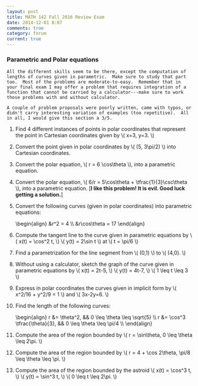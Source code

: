 ```yaml
---
layout: post
title: MATH 142 Fall 2016 Review Exam
date: 2014-12-01 8:07
comments: true
category: forum
current: true
---
```


<div class="well">
	<h3>Parametric and Polar equations</h3>

	All the different skills seem to be there, except the computation of lengths of curves given in parametric.  Make sure to study that part too.  Most of the problems are moderate-to-easy.  Remember that in your final exam I may offer a problem that requires integration of a function that cannot be carried by a calculator---make sure to work those problems with and without calculator.

	A couple of problem proposals were poorly written, came with typos, or didn't carry interesting variation of examples (too repetitive).  All in all, I would give this section a 3/5.
</div>

1. Find 4 different instances of points in polar coordinates that represent the point in Cartesian coordinates given by <span>\\( x=3, y=3. \\)</span>

2. Convert the point given in polar coordinates by <span>\\( (5, 3\pi/2) \\)</span> into Cartesian coordinates.

3. Convert the polar equation, <span>\\( r = 6 \cos\theta \\)</span>, into a parametric equation.

4. Convert the polar equation, <span>\\( 6/r = 5\cos\theta + \tfrac{1}{3}\csc\theta \\)</span>, into a parametric equation. 
[<strong>I like this problem!  It is evil.  Good luck getting a solution.</strong>]

5. Convert the following curves (given in polar coordinates) into parametric equations:
	<div>
		\begin{align}
		&r^2 = 4 \\
		&r\cos\theta = 17
		\end{align}
	</div>

5. Compute the tangent line to the curve given in parametric equations by <span>\\( x(t) = \cos^2 t, \\)</span> <span>\\( y(t) = 2\sin t \\)</span> at <span>\\( t = \pi/6 \\)</span>

4. Find a parametrization for the line segment from <span>\\( (0,1) \\)</span> to <span>\\( (4,0). \\)</span>

5. Without using a calculator, sketch the graph of the curve given in parametric equations by <span>\\( x(t) = 2t-5, \\)</span> <span>\\( y(t) = 4t-7, \\)</span>  <span>\\( 1 \leq t \leq 3 \\)</span>

6. Express in polar coordinates the curves given in implicit form by <span>\\( x^2/16 + y^2/9 = 1 \\)<span> and <span>\\( 3x-2y=6. \\)<span>

7. Find the length of the following curves:
	<div>
		\begin{align}
		r &= \theta^2, && 0 \leq \theta \leq \sqrt{5} \\
		r &= \cos^3 \tfrac{\theta}{3}, && 0 \leq \theta \leq \pi/4 \\
		\end{align}
	</div>	

8. Compute the area of the region bounded by <span>\\( r = \sin\theta,  0 \leq \theta \leq 2\pi. \\)</span>

10. Compute the area of the region bounded by <span>\\( r = 4 + \cos 2\theta, \pi/8 \leq \theta \leq \pi. \\)<span>

11. Compute the area of the region bounded by the astroid <span>\\( x(t) = \cos^3 t, \\)</span> <span>\\( y(t) = \sin^3 t, \\)<span> <span>\\( 0 \leq t \leq 2\pi. \\)</span>

